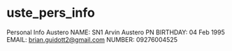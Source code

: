 # uste_pers_info
Personal Info Austero
NAME: SN1 Arvin Austero PN
BIRTHDAY: 04 Feb 1995
EMAIL: brian.guidott2@gmail.com
NUMBER: 09276004525